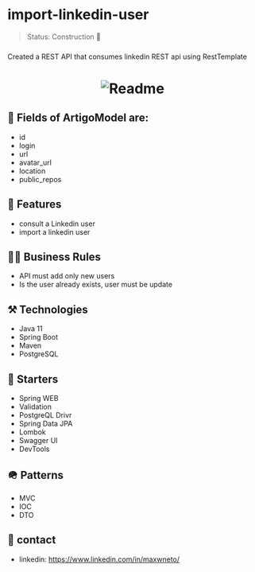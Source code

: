 
# import-linkedin-user

> Status: Construction 🚧
### 
Created a REST API that consumes linkedin REST api using RestTemplate

<h1 align="center">
  <img alt="Readme" title="Readme" src="https://user-images.githubusercontent.com/87916631/174701540-d5130a1c-8148-4e09-a826-e35222f613e5.JPG"/>
</h1>

## 🔘 Fields of ArtigoModel are:
+ id
+ login
+ url
+ avatar_url
+ location
+ public_repos

## 📔 Features
+ consult a Linkedin user
+ import a linkedin user
## 🤝🏽 Business Rules

+ API must add only new users
+ Is the user already exists, user must be update

## ⚒️ Technologies
+ Java 11
+ Spring Boot
+ Maven
+ PostgreSQL


## 🌱 Starters
+ Spring WEB
+ Validation
+ PostgreQL Drivr
+ Spring Data JPA
+ Lombok
+ Swagger UI
+ DevTools

## 🪖 Patterns
+ MVC
+ IOC
+ DTO

## 📲 contact
+ linkedin: https://www.linkedin.com/in/maxwneto/
